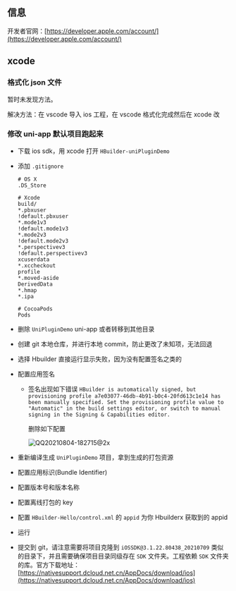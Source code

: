 ## 信息

开发者官网：[https://developer.apple.com/account/](https://developer.apple.com/account/)

## xcode

### 格式化 json 文件

暂时未发现方法。

解决方法：在 vscode 导入 ios 工程，在 vscode 格式化完成然后在 xcode 改

### 修改 uni-app 默认项目跑起来

- 下载 ios sdk，用 xcode 打开 `HBuilder-uniPluginDemo`

- 添加 `.gitignore`

  ```shell
  # OS X
  .DS_Store

  # Xcode
  build/
  *.pbxuser
  !default.pbxuser
  *.mode1v3
  !default.mode1v3
  *.mode2v3
  !default.mode2v3
  *.perspectivev3
  !default.perspectivev3
  xcuserdata
  *.xccheckout
  profile
  *.moved-aside
  DerivedData
  *.hmap
  *.ipa

  # CocoaPods
  Pods
  ```

- 删除 `UniPluginDemo` uni-app 或者转移到其他目录

- 创建 git 本地仓库，并进行本地 commit，防止更改了未知项，无法回退

- 选择 Hbuilder 直接运行显示失败，因为没有配置签名之类的

- 配置应用签名

  - 签名出现如下错误 `HBuilder is automatically signed, but provisioning profile a7e03077-46db-4b91-b0c4-20fd613c1e14 has been manually specified. Set the provisioning profile value to "Automatic" in the build settings editor, or switch to manual signing in the Signing & Capabilities editor.`

    删除如下配置

    <img src="https://static.yoouu.cn/imgs/doc/front-end/ios/202108041834119.png" alt="QQ20210804-182715@2x"  />

- 重新编译生成 `UniPluginDemo` 项目，拿到生成的打包资源

- 配置应用标识(Bundle Identifier)

- 配置版本号和版本名称

- 配置离线打包的 key

- 配置 `HBuilder-Hello/control.xml` 的 `appid` 为你 Hbuilderx 获取到的 appid

- 运行

- 提交到 git，请注意需要将项目克隆到 `iOSSDK@3.1.22.80438_20210709` 类似的目录下，并且需要确保项目目录同级存在 `SDK` 文件夹。工程依赖 `SDK` 文件夹的库。官方下载地址：[https://nativesupport.dcloud.net.cn/AppDocs/download/ios](https://nativesupport.dcloud.net.cn/AppDocs/download/ios)
